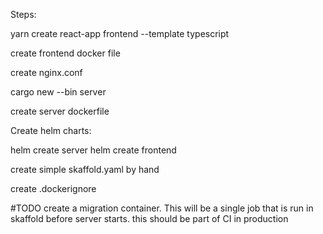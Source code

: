 Steps:

yarn create react-app frontend --template typescript

create frontend docker file

create nginx.conf


cargo new --bin server

create server dockerfile

Create helm charts: 

helm create server
helm create frontend


create simple skaffold.yaml by hand

create .dockerignore



#TODO create a migration container.  This will be a single job that is run in skaffold before server starts.  this should be part of CI in production